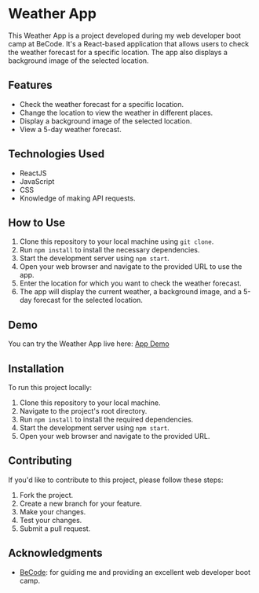 # Weather App

This Weather App is a project developed during my web developer boot camp at BeCode. It's a React-based application that allows users to check the weather forecast for a specific location. The app also displays a background image of the selected location.

## Features

- Check the weather forecast for a specific location.
- Change the location to view the weather in different places.
- Display a background image of the selected location.
- View a 5-day weather forecast.

## Technologies Used

- ReactJS
- JavaScript
- CSS
- Knowledge of making API requests.

## How to Use

1. Clone this repository to your local machine using `git clone`.
2. Run `npm install` to install the necessary dependencies.
3. Start the development server using `npm start`.
4. Open your web browser and navigate to the provided URL to use the app.
5. Enter the location for which you want to check the weather forecast.
6. The app will display the current weather, a background image, and a 5-day forecast for the selected location.

## Demo

You can try the Weather App live here: [App Demo](https://64b8fea1e7bba2624fe5694f--rui-silva-weatherapp.netlify.app/)

## Installation

To run this project locally:

1. Clone this repository to your local machine.
2. Navigate to the project's root directory.
3. Run `npm install` to install the required dependencies.
4. Start the development server using `npm start`.
5. Open your web browser and navigate to the provided URL.

## Contributing

If you'd like to contribute to this project, please follow these steps:

1. Fork the project.
2. Create a new branch for your feature.
3. Make your changes.
4. Test your changes.
5. Submit a pull request.


## Acknowledgments

- [BeCode](https://becode.org/): for guiding me and providing an excellent web developer boot camp.


